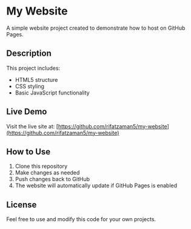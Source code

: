 # My Website

A simple website project created to demonstrate how to host on GitHub Pages.

## Description

This project includes:

- HTML5 structure
- CSS styling
- Basic JavaScript functionality

## Live Demo

Visit the live site at: [https://github.com/rifatzaman5/my-website](https://github.com/rifatzaman5/my-website)

## How to Use

1. Clone this repository
2. Make changes as needed
3. Push changes back to GitHub
4. The website will automatically update if GitHub Pages is enabled

## License

Feel free to use and modify this code for your own projects.
